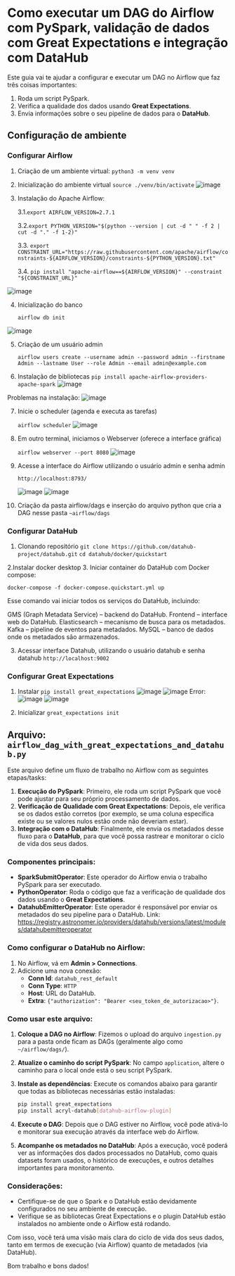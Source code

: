 
# Como executar um DAG do Airflow com PySpark, validação de dados com Great Expectations e integração com DataHub

Este guia vai te ajudar a configurar e executar um DAG no Airflow que faz três coisas importantes:
1. Roda um script PySpark.
2. Verifica a qualidade dos dados usando **Great Expectations**.
3. Envia informações sobre o seu pipeline de dados para o **DataHub**.

## Configuração de ambiente
### Configurar Airflow
1. Criação de um ambiente virtual:
   `python3 -m venv venv`
2. Inicialização do ambiente virtual
   `source ./venv/bin/activate`
![image](https://github.com/user-attachments/assets/2bf6032d-5190-4d7d-8681-480631361743)

3. Instalação do Apache Airflow:
 
   3.1.`export AIRFLOW_VERSION=2.7.1`
   
   3.2.`export PYTHON_VERSION="$(python --version | cut -d " " -f 2 | cut -d "." -f 1-2)"`
   
   3.3. `export CONSTRAINT_URL="https://raw.githubusercontent.com/apache/airflow/constraints-${AIRFLOW_VERSION}/constraints-${PYTHON_VERSION}.txt"`
   
   3.4. `pip install "apache-airflow==${AIRFLOW_VERSION}" --constraint "${CONSTRAINT_URL}"`

![image](https://github.com/user-attachments/assets/e5b66054-905b-41f4-a453-7bc571a51907)

4. Inicialização do banco

   `airflow db init`

![image](https://github.com/user-attachments/assets/21f4c9d1-49f0-495e-9e85-713c54f2c515)

5. Criação de um usuário admin

   `airflow users create --username admin --password admin --firstname Admin --lastname User --role Admin --email admin@example.com`


6. Instalação de bibliotecas
    `pip install apache-airflow-providers-apache-spark`
![image](https://github.com/user-attachments/assets/6762f48d-37db-4150-afca-16ff3562e027)

Problemas na instalação:
![image](https://github.com/user-attachments/assets/3dec56ae-ad08-40be-a1d6-0474cc124997)

7. Inicie o scheduler (agenda e executa as tarefas)

   `airflow scheduler`
   ![image](https://github.com/user-attachments/assets/48d7421a-98f9-4160-bb73-ede3188404e0)

8. Em outro terminal, iniciamos o Webserver (oferece a interface gráfica)

   `airflow webserver --port 8080`
   ![image](https://github.com/user-attachments/assets/3f2f4b7c-265e-4a8b-aae6-89765b6b9715)


9. Acesse a interface do Airflow utilizando o usuário admin e senha admin
   
   `http://localhost:8793/`
   
   ![image](https://github.com/user-attachments/assets/6866f269-e560-46b4-8bc2-e04983bbd148)
   ![image](https://github.com/user-attachments/assets/9626725c-17a9-4419-ab49-70f625a08892)

10. Criação da pasta airflow/dags e inserção do arquivo python que cria a DAG nesse pasta
    `~airflow/dags`
    
### Configurar DataHub
1. Clonando repositório
`git clone https://github.com/datahub-project/datahub.git`
`cd datahub/docker/quickstart`

2.Instalar docker desktop
3. Iniciar container do DataHub com Docker compose:

   `docker-compose -f docker-compose.quickstart.yml up`

Esse comando vai iniciar todos os serviços do DataHub, incluindo:

GMS (Graph Metadata Service) – backend do DataHub.
Frontend – interface web do DataHub.
Elasticsearch – mecanismo de busca para os metadados.
Kafka – pipeline de eventos para metadados.
MySQL – banco de dados onde os metadados são armazenados.

3. Acessar interface Datahub, utilizando o usuário datahub e senha datahub
   `http://localhost:9002`

### Configurar Great Expectations
1. Instalar
`pip install great_expectations`
![image](https://github.com/user-attachments/assets/eb963fa7-95de-4c20-85f2-657c4ddc7c48)
![image](https://github.com/user-attachments/assets/3d0bbfd8-b7e3-4c1a-8a06-8063a6b5f0d2)
Error:
![image](https://github.com/user-attachments/assets/02bc4f15-6693-4898-b5f5-5f91d001596b)
![image](https://github.com/user-attachments/assets/13f95a2f-268a-4a9a-8c7a-def16a47129e)

3. Inicializar
`great_expectations init`

## Arquivo: `airflow_dag_with_great_expectations_and_datahub.py`

Este arquivo define um fluxo de trabalho no Airflow com as seguintes etapas/tasks:

1. **Execução do PySpark**: Primeiro, ele roda um script PySpark que você pode ajustar para seu próprio processamento de dados.
2. **Verificação de Qualidade com Great Expectations**: Depois, ele verifica se os dados estão corretos (por exemplo, se uma coluna específica existe ou se valores nulos estão onde não deveriam estar).
3. **Integração com o DataHub**: Finalmente, ele envia os metadados desse fluxo para o **DataHub**, para que você possa rastrear e monitorar o ciclo de vida dos seus dados.

### Componentes principais:

- **SparkSubmitOperator**: Este operador do Airflow envia o trabalho PySpark para ser executado.
- **PythonOperator**: Roda o código que faz a verificação de qualidade dos dados usando o **Great Expectations**.
- **DatahubEmitterOperator**: Este operador é responsável por enviar os metadados do seu pipeline para o DataHub. Link: https://registry.astronomer.io/providers/datahub/versions/latest/modules/datahubemitteroperator


### Como configurar o DataHub no Airflow:

1. No Airflow, vá em **Admin > Connections**.
2. Adicione uma nova conexão:
   - **Conn Id**: `datahub_rest_default`
   - **Conn Type**: `HTTP`
   - **Host**: URL do DataHub.
   - **Extra**: `{"authorization": "Bearer <seu_token_de_autorizacao>"}`.

### Como usar este arquivo:

1. **Coloque a DAG no Airflow**: Fizemos o upload do arquivo `ingestion.py` para a pasta onde ficam as DAGs (geralmente algo como `~/airflow/dags/`).

2. **Atualize o caminho do script PySpark**: No campo `application`, altere o caminho para o local onde está o seu script PySpark.

3. **Instale as dependências**:
   Execute os comandos abaixo para garantir que todas as bibliotecas necessárias estão instaladas:

   ```bash
   pip install great_expectations
   pip install acryl-datahub[datahub-airflow-plugin]
   ```

4. **Execute o DAG**: Depois que o DAG estiver no Airflow, você pode ativá-lo e monitorar sua execução através da interface web do Airflow.

5. **Acompanhe os metadados no DataHub**: Após a execução, você poderá ver as informações dos dados processados no DataHub, como quais datasets foram usados, o histórico de execuções, e outros detalhes importantes para monitoramento.

### Considerações:

- Certifique-se de que o Spark e o DataHub estão devidamente configurados no seu ambiente de execução.
- Verifique se as bibliotecas Great Expectations e o plugin DataHub estão instalados no ambiente onde o Airflow está rodando.

Com isso, você terá uma visão mais clara do ciclo de vida dos seus dados, tanto em termos de execução (via Airflow) quanto de metadados (via DataHub).

Bom trabalho e bons dados!
